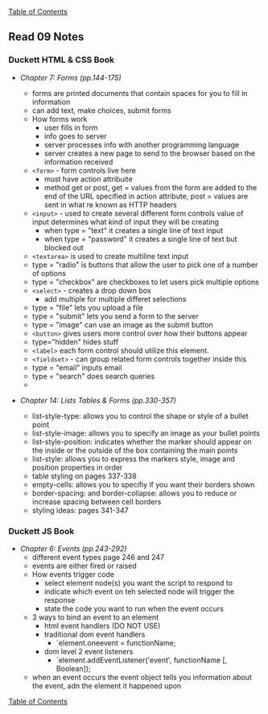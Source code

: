 [Table of Contents](https://jon-gitter.github.io/reading-notes/)

## Read 09 Notes

### Duckett HTML & CSS Book
- _Chapter 7: Forms (pp.144-175)_
  - forms are printed documents that contain spaces for you to fill in information
  - can add text, make choices, submit forms
  - How forms work
    - user fills in form
    - info goes to server
    - server processes info with another programming language
    - server creates a new page to send to the browser based on the information received 
  - `<form>` - form controls live here
    - must have action attribuite
    - method get or post, get = values from the form are added to the end of the URL specified in action attribute, post = values are sent in what re known as HTTP headers
  - `<input>` - used to create several different form controls value of input determines what kind of input they will be creating
    - when type = "text" it creates a single line of text input
    - when type = "password" it creates a single line of text but blocked out
  - `<textarea>` is used to create multiline text input
  - type = "radio" is buttons that allow the user to pick one of a number of options
  - type = "checkbox" are checkboxes to let users pick multiple options
  - `<select>` - creates a drop down box
    - add multiple for multiple differet selections
  - type = "file" lets you upload a file
  - type = "submit" lets you send a form to the server
  - type = "image" can use an image as the submit button
  - `<button>` gives users more control over how their buttons appear
  - type="hidden" hides stuff
  - `<label>` each form control should utilize this element. 
  - `<fieldset>` - can group related form controls together inside this
  - type = "email" inputs email
  - type = "search" does search queries
  - 



- _Chapter 14: Lists Tables & Forms (pp.330-357)_
  - list-style-type: allows you to control the shape or style of a bullet point
  - list-style-image: allows you to specify an image as your bullet points
  - list-style-position: indicates whether the marker should appear on the inside or the outside of the box containing the main points
  - list-style: allows you to express the markers style, image and position properties in order
  - table styling on pages 337-338
  - empty-cells: allows you to specifiy if you want their borders shown
  - border-spacing: and border-collapse: allows you to reduce or increase spacing between cell borders
  - styling ideas: pages 341-347



### Duckett JS Book
- _Chapter 6: Events (pp.243-292)_
  - different event types page 246 and 247
  - events are either fired or raised
  - How events trigger code
    - select element node(s) you want the script to respond to 
    - indicate which event on teh selected node will trigger the response
    - state the code you want to run when the event occurs
  - 3 ways to bind an event to an element
    - html event handlers (DO NOT USE)
    - traditional dom event handlers
      - `element.oneevent = functionName;
    - dom level 2 event listeners
      - `element.addEventListener('event', functionName [, Boolean]);
  - when an event occurs the event object tells you information about the event, adn the element it happened upon
  
  


[Table of Contents](https://jon-gitter.github.io/reading-notes/)